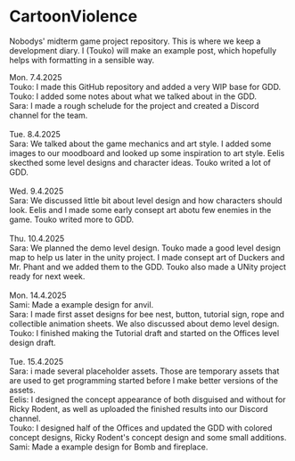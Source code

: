 # CartoonViolence
Nobodys' midterm game project repository.
This is where we keep a development diary. I (Touko) will make an example post, which hopefully helps with formatting in a sensible way.

Mon. 7.4.2025
<br>
Touko: I made this GitHub repository and added a very WIP base for GDD.
<br>
Touko: I added some notes about what we talked about in the GDD.
<br>
Sara: I made a rough schelude for the project and created a Discord channel for the team.
<br>
<br>
Tue. 8.4.2025
<br>
Sara: We talked about the game mechanics and art style. I added some images to our moodboard and looked up some inspiration to art style. Eelis skecthed some level designs and character ideas. Touko writed a lot of GDD. 
<br>
<br>
Wed. 9.4.2025
<br>
Sara: We discussed little bit about level design and how characters should look. Eelis and I made some early consept art abotu few enemies in the game. Touko writed more to GDD.
<br>
<br>
Thu. 10.4.2025
<br>
Sara: We planned the demo level design. Touko made a good level design map to help us later in the unity project. I made consept art of Duckers and Mr. Phant and we added them to the GDD. Touko also made a UNity project ready for next week.
<br>
<br>
Mon. 14.4.2025
<br>
Sami: Made a example design for anvil.
<br>
Sara: I made first asset designs for bee nest, button, tutorial sign, rope and collectible animation sheets. We also discussed about demo level design.
<br>
Touko: I finished making the Tutorial draft and started on the Offices level design draft.
<br>
<br>
Tue. 15.4.2025
<br>
Sara: i made several placeholder assets. Those are temporary assets that are used to get programming started before I make better versions of the assets.
<br>
Eelis: I designed the concept appearance of both disguised and without for Ricky Rodent, as well as uploaded the finished results into our Discord channel.
<br>
Touko: I designed half of the Offices and updated the GDD with colored concept designs, Ricky Rodent's concept design and some small additions.
<br>
Sami: Made a example design for Bomb and fireplace.
